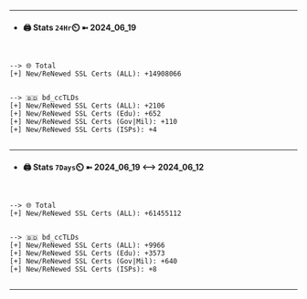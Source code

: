 

---
- #### 🖨️ **Stats** `24Hr`⏲️ ➼ 2024_06_19
```console


--> 🌐 Total
[+] New/ReNewed SSL Certs (ALL): +14908066


--> 🇧🇩 bd_ccTLDs
[+] New/ReNewed SSL Certs (ALL): +2106
[+] New/ReNewed SSL Certs (Edu): +652
[+] New/ReNewed SSL Certs (Gov|Mil): +110
[+] New/ReNewed SSL Certs (ISPs): +4


```

---
- #### 🖨️ **Stats** `7Days`⏲️ ➼ 2024_06_19 <--> 2024_06_12
```console


--> 🌐 Total
[+] New/ReNewed SSL Certs (ALL): +61455112


--> 🇧🇩 bd_ccTLDs
[+] New/ReNewed SSL Certs (ALL): +9966
[+] New/ReNewed SSL Certs (Edu): +3573
[+] New/ReNewed SSL Certs (Gov|Mil): +640
[+] New/ReNewed SSL Certs (ISPs): +8


```

---

